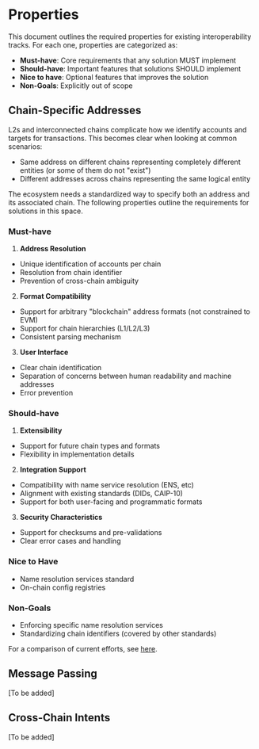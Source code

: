 # Properties

This document outlines the required properties for existing interoperability tracks. For each one, properties are categorized as:

- **Must-have**: Core requirements that any solution MUST implement
- **Should-have**: Important features that solutions SHOULD implement
- **Nice to have**: Optional features that improves the solution
- **Non-Goals**: Explicitly out of scope

## Chain-Specific Addresses

L2s and interconnected chains complicate how we identify accounts and targets for transactions. This becomes clear when looking at common scenarios:
* Same address on different chains representing completely different entities (or some of them do not "exist")
* Different addresses across chains representing the same logical entity

The ecosystem needs a standardized way to specify both an address and its associated chain. The following properties outline the requirements for solutions in this space.

### Must-have

1. **Address Resolution**
- Unique identification of accounts per chain
- Resolution from chain identifier
- Prevention of cross-chain ambiguity

2. **Format Compatibility**
- Support for arbitrary "blockchain" address formats (not constrained to EVM)
- Support for chain hierarchies (L1/L2/L3)
- Consistent parsing mechanism

3. **User Interface**
- Clear chain identification
- Separation of concerns between human readability and machine addresses
- Error prevention

### Should-have

1. **Extensibility**
- Support for future chain types and formats
- Flexibility in implementation details

2. **Integration Support**
- Compatibility with name service resolution (ENS, etc)
- Alignment with existing standards (DIDs, CAIP-10)
- Support for both user-facing and programmatic formats

3. **Security Characteristics**
- Support for checksums and pre-validations
- Clear error cases and handling

### Nice to Have

- Name resolution services standard
- On-chain config registries

### Non-Goals

- Enforcing specific name resolution services
- Standardizing chain identifiers (covered by other standards)

For a comparison of current efforts, see [here](./docs/addresses-current-efforts.md).

## Message Passing

[To be added]

## Cross-Chain Intents

[To be added]
